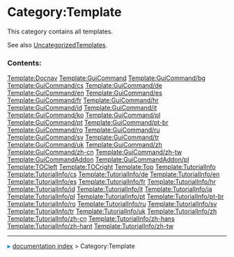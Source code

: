 # Category:Template
This category contains all templates.

See also [UncategorizedTemplates](Special_UncategorizedTemplates.md).

### Contents:

    
  [Template:Docnav](Template_Docnav.md)                               [Template:GuiCommand](Template_GuiCommand.md)                       [Template:GuiCommand/bg](Template:GuiCommand/bg.md)
  [Template:GuiCommand/cs](Template:GuiCommand/cs.md)                 [Template:GuiCommand/de](Template:GuiCommand/de.md)                 [Template:GuiCommand/en](Template:GuiCommand/en.md)
  [Template:GuiCommand/es](Template:GuiCommand/es.md)                 [Template:GuiCommand/fr](Template:GuiCommand/fr.md)                 [Template:GuiCommand/hr](Template:GuiCommand/hr.md)
  [Template:GuiCommand/id](Template:GuiCommand/id.md)                 [Template:GuiCommand/it](Template:GuiCommand/it.md)                 [Template:GuiCommand/ko](Template:GuiCommand/ko.md)
  [Template:GuiCommand/pl](Template:GuiCommand/pl.md)                 [Template:GuiCommand/pt](Template:GuiCommand/pt.md)                 [Template:GuiCommand/pt-br](Template:GuiCommand/pt-br.md)
  [Template:GuiCommand/ro](Template:GuiCommand/ro.md)                 [Template:GuiCommand/ru](Template:GuiCommand/ru.md)                 [Template:GuiCommand/sv](Template:GuiCommand/sv.md)
  [Template:GuiCommand/tr](Template:GuiCommand/tr.md)                 [Template:GuiCommand/uk](Template:GuiCommand/uk.md)                 [Template:GuiCommand/zh](Template:GuiCommand/zh.md)
  [Template:GuiCommand/zh-cn](Template:GuiCommand/zh-cn.md)           [Template:GuiCommand/zh-tw](Template:GuiCommand/zh-tw.md)           [Template:GuiCommandAddon](Template_GuiCommandAddon.md)
  [Template:GuiCommandAddon/pl](Template:GuiCommandAddon/pl.md)       [Template:TOCleft](Template_TOCleft.md)                             [Template:TOCright](Template_TOCright.md)
  [Template:Top](Template_Top.md)                                     [Template:TutorialInfo](Template_TutorialInfo.md)                   [Template:TutorialInfo/cs](Template:TutorialInfo/cs.md)
  [Template:TutorialInfo/de](Template:TutorialInfo/de.md)             [Template:TutorialInfo/en](Template:TutorialInfo/en.md)             [Template:TutorialInfo/es](Template:TutorialInfo/es.md)
  [Template:TutorialInfo/fr](Template:TutorialInfo/fr.md)             [Template:TutorialInfo/hr](Template:TutorialInfo/hr.md)             [Template:TutorialInfo/id](Template:TutorialInfo/id.md)
  [Template:TutorialInfo/it](Template:TutorialInfo/it.md)             [Template:TutorialInfo/ja](Template:TutorialInfo/ja.md)             [Template:TutorialInfo/pl](Template:TutorialInfo/pl.md)
  [Template:TutorialInfo/pt](Template:TutorialInfo/pt.md)             [Template:TutorialInfo/pt-br](Template:TutorialInfo/pt-br.md)       [Template:TutorialInfo/ro](Template:TutorialInfo/ro.md)
  [Template:TutorialInfo/ru](Template:TutorialInfo/ru.md)             [Template:TutorialInfo/sv](Template:TutorialInfo/sv.md)             [Template:TutorialInfo/tr](Template:TutorialInfo/tr.md)
  [Template:TutorialInfo/uk](Template:TutorialInfo/uk.md)             [Template:TutorialInfo/zh](Template:TutorialInfo/zh.md)             [Template:TutorialInfo/zh-cn](Template:TutorialInfo/zh-cn.md)
  [Template:TutorialInfo/zh-hans](Template:TutorialInfo/zh-hans.md)   [Template:TutorialInfo/zh-hant](Template:TutorialInfo/zh-hant.md)   [Template:TutorialInfo/zh-tw](Template:TutorialInfo/zh-tw.md)



---
![](images/Right_arrow.png) [documentation index](../README.md) > Category:Template
